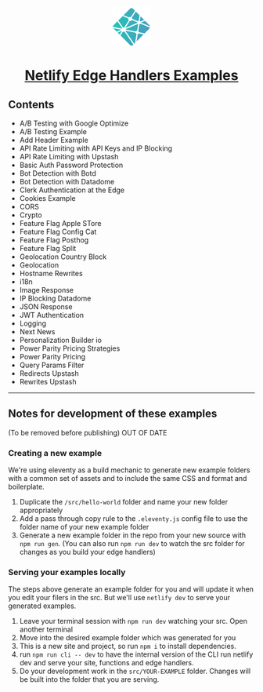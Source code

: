 <div align="center">
  <a href="https://netlify.com" target="_blank">
    <img src="./logo.svg" alt="Netlify logo">
    <h1 align="center">Netlify Edge Handlers Examples</h1>
  </a>
</div>

## Contents

- A/B Testing with Google Optimize
- A/B Testing Example
- Add Header Example
- API Rate Limiting with API Keys and IP Blocking
- API Rate Limiting with Upstash
- Basic Auth Password Protection
- Bot Detection with Botd
- Bot Detection with Datadome
- Clerk Authentication at the Edge
- Cookies Example
- CORS
- Crypto
- Feature Flag Apple STore
- Feature Flag Config Cat
- Feature Flag Posthog
- Feature Flag Split
- Geolocation Country Block
- Geolocation
- Hostname Rewrites
- i18n
- Image Response
- IP Blocking Datadome
- JSON Response
- JWT Authentication
- Logging
- Next News
- Personalization Builder io
- Power Parity Pricing Strategies
- Power Parity Pricing
- Query Params Filter
- Redirects Upstash
- Rewrites Upstash

---

## Notes for development of these examples

(To be removed before publishing) OUT OF DATE

### Creating a new example

We're using eleventy as a build mechanic to generate new example folders with a common set of assets and to include the same CSS and format and boilerplate.

1. Duplicate the `/src/hello-world` folder and name your new folder appropriately
2. Add a pass through copy rule to the `.eleventy.js` config file to use the folder name of your new example folder
3. Generate a new example folder in the repo from your new source with `npm run gen`. (You can also run `npm run dev` to watch the src folder for changes as you build your edge handlers)

### Serving your examples locally

The steps above generate an example folder for you and will update it when you edit your filers in the src. But we'll use `netlify dev` to serve your generated examples.

1. Leave your terminal session with `npm run dev` watching your src. Open another terminal
2. Move into the desired example folder which was generated for you
3. This is a new site and project, so run `npm i` to install dependencies.
4. run  `npm run cli -- dev` to have the internal version of the CLI run netlify dev and serve your site, functions and edge handlers.
5. Do your development work in the `src/YOUR-EXAMPLE` folder. Changes will be built into the folder that you are serving.


